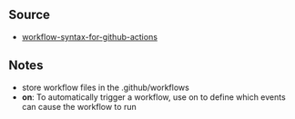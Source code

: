 
## Source
- [workflow-syntax-for-github-actions](https://docs.github.com/en/actions/using-workflows/workflow-syntax-for-github-actions)

## Notes
- store workflow files in the .github/workflows
- __on__: To automatically trigger a workflow, use on to define which events can cause the workflow to run